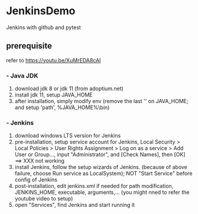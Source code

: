 # JenkinsDemo
Jenkins with github and pytest


## prerequisite 
refer to https://youtu.be/XuMrEDA8cAI
### - Java JDK
1. download jdk 8 or jdk 11 (from adoptium.net)
2. install jdk 11, setup JAVA_HOME
3. after installation, simply modify env (remove the last '\' on JAVA_HOME; and setup 'path', %JAVA_HOME%\bin)

### - Jenkins
1. download windows LTS version for Jenkins
2. pre-installation, setup service account for Jenkins, Local Security > Local Policies > User Rights Assignment > Log on as a service > Add User or Group..., input "Administrator", and [Check Names], then [OK] ==> XXX not working
3. install Jenkins, follow the setup wizards of Jenkins. (because of above failure, choose Run service as LocalSystem); NOT "Start Service" before config of Jenkins
4. post-installation, edit jenkins.xml if needed for path modification, JENKINS_HOME, executable, arguments,... (you might nned to refer the youtube video to setup)
5. open "Services", find Jenkins and start running it
